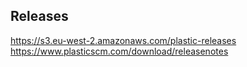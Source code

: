 ## Releases
https://s3.eu-west-2.amazonaws.com/plastic-releases
https://www.plasticscm.com/download/releasenotes